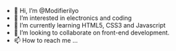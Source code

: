 - 👋 Hi, I’m @Modifierilyo
- 👀 I’m interested in electronics and coding
- 🌱 I’m currently learning HTML5, CSS3 and Javascript
- 💞️ I’m looking to collaborate on front-end development.
- 📫 How to reach me ...

<!---
Modifierilyo/Modifierilyo is a ✨ special ✨ repository because its `README.md` (this file) appears on your GitHub profile.
You can click the Preview link to take a look at your changes.
--->
